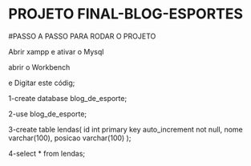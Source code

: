 # PROJETO FINAL-BLOG-ESPORTES

#PASSO A PASSO PARA RODAR O PROJETO

Abrir xampp e ativar o Mysql

abrir o Workbench

e Digitar este códig;

1-create database blog_de_esporte;

2-use blog_de_esporte;

3-create table lendas(
id int primary key auto_increment not null,
nome varchar(100),
posicao varchar(100)
);

4-select * from lendas;

